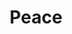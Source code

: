 ---
pid: llp60
title: Peace
location_transcription: City Hall
coordinates: "[-75.163422535395, 39.952516892666]"
zipcode: 
gen_neighborhood: 
neighborhood: 
outside_phl: 
age: '11'
age_range: 6-13
instagram: 
image_file_name: llp_60.jpg
proposal_transcription: Peace sign
topic: Love
topic_summary: '0'
type: Sculpture Statue
keywords_other: 
credit: 
image_labels: 
twitter: 
facebook: 
permalink: "/monuments/llp60/"
layout: item-page
---